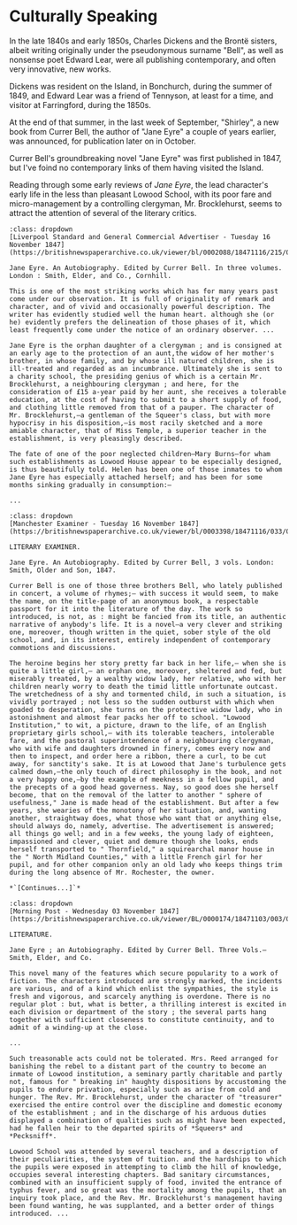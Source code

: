 # Culturally Speaking

In the late 1840s and early 1850s, Charles Dickens and the Brontë sisters, albeit writing originally under the pseudonymous surname "Bell", as well as nonsense poet Edward Lear, were all publishing contemporary, and often very innovative, new works.

Dickens was resident on the Island, in Bonchurch, during the summer of 1849, and Edward Lear was a friend of Tennyson, at least for a time, and visitor at Farringford, during the 1850s.

At the end of that summer, in the last week of September, "Shirley", a new book from Currer Bell, the author of "Jane Eyre" a couple of years earlier, was announced, for publication later on in October.

Currer Bell's groundbreaking novel "Jane Eyre" was first published in 1847, but I've foind no contemporary links of them having visited the Island.

Reading through some early reviews of *Jane Eyre*, the lead character's early life in the less than pleasant Lowood School, with its poor fare and micro-management by a controlling clergyman, Mr. Brocklehurst, seems to attract the attention of several of the literary critics.

```{admonition} The orphan daughter of a clergyman, November 1847
:class: dropdown
[Liverpool Standard and General Commercial Advertiser - Tuesday 16 November 1847](https://britishnewspaperarchive.co.uk/viewer/bl/0002088/18471116/215/0014)

Jane Eyre. An Autobiography. Edited by Currer Bell. In three volumes. London : Smith, Elder, and Co., Cornhill.

This is one of the most striking works which has for many years past come under our observation. It is full of originality of remark and character, and of vivid and occasionally powerful description. The writer has evidently studied well the human heart. although she (or he) evidently prefers the delineation of those phases of it, which least frequently come under the notice of an ordinary observer. ...

Jane Eyre is the orphan daughter of a clergyman ; and is consigned at an early age to the protection of an aunt,the widow of her mother's brother, in whose family, and by whose ill natured children, she is ill-treated and regarded as an incumbrance. Ultimately she is sent to a charity school, the presiding genius of which is a certain Mr. Brocklehurst, a neighbouring clergyman ; and here, for the consideration of £15 a-year paid by her aunt, she receives a tolerable education, at the cost of having to submit to a short supply of food, and clothing little removed from that of a pauper. The character of Mr. Brocklehurst,—a gentleman of the Squeer's class, but with more hypocrisy in his disposition,—is most racily sketched and a more amiable character, that of Miss Temple, a superior teacher in the establishment, is very pleasingly described.

The fate of one of the poor neglected children—Mary Burns—for wham such establishments as Lowood House appear to be especially designed, is thus beautifully told. Helen has been one of those inmates to whom Jane Eyre has especially attached herself; and has been for some months sinking gradually in consumption:—

...

```

```{admonition} Tolerable teachers, intolerable fare, November 1847
:class: dropdown
[Manchester Examiner - Tuesday 16 November 1847](https://britishnewspaperarchive.co.uk/viewer/bl/0003398/18471116/033/0003)

LITERARY EXAMINER.

Jane Eyre. An Autobiography. Edited by Currer Bell, 3 vols. London: Smith, Older and Son, 1847.

Currer Bell is one of those three brothers Bell, who lately published in concert, a volume of rhymes;— with success it would seem, to make the name, on the title-page of an anonymous book, a respectable passport for it into the literature of the day. The work so introduced, is not, as : might be fancied from its title, an authentic narrative of anybody's life. It is a novel—a very clever and striking one, moreover, though written in the quiet, sober style of the old school, and, in its interest, entirely independent of contemporary commotions and discussions.

The heroine begins her story pretty far back in her life,— when she is quite a little girl,— an orphan one, moreover, sheltered and fed, but miserably treated, by a wealthy widow lady, her relative, who with her children nearly worry to death the timid little unfortunate outcast. The wretchedness of a shy and tormented child, in such a situation, is vividly portrayed ; not less so the sudden outburst with which when goaded to desperation, she turns on the protective widow lady, who in astonishment and almost fear packs her off to school. "Lowood Institution," to wit, a picture, drawn to the life, of an English proprietary girls school,— with its tolerable teachers, intolerable fare, and the pastoral superintendence of a neighbouring clergyman, who with wife and daughters drowned in finery, comes every now and then to inspect, and order here a ribbon, there a curl, to be cut away, for sanctity's sake. It is at Lowood that Jane's turbulence gets calmed down,—the only touch of direct philosophy in the book, and not a very happy one,—by the example of meekness in a fellow pupil, and the precepts of a good head governess. Nay, so good does she herself become, that on the removal of the latter to another " sphere of usefulness," Jane is made head of the establishment. But after a few years, she wearies of the monotony of her situation, and, wanting another, straightway does, what those who want that or anything else, should always do, namely, advertise. The advertisement is answered; all things go well; and in a few weeks, the young lady of eighteen, impassioned and clever, quiet and demure though she looks, ends herself transported to " Thornfield," a squirearchal manor house in the " North Midland Counties," with a little French girl for her pupil, and for other companion only an old lady who keeps things trim during the long absence of Mr. Rochester, the owner.

*`[Continues...]`*

```

```{admonition} Bad sanitary circumstances and an insufficient supply of food, November 1847
:class: dropdown
[Morning Post - Wednesday 03 November 1847](https://britishnewspaperarchive.co.uk/viewer/BL/0000174/18471103/003/0002)

LITERATURE.

Jane Eyre ; an Autobiography. Edited by Currer Bell. Three Vols.— Smith, Elder, and Co.

This novel many of the features which secure popularity to a work of fiction. The characters introduced are strongly marked, the incidents are various, and of a kind which enlist the sympathies, the style is fresh and vigorous, and scarcely anything is overdone. There is no regular plot : but, what is better, a thrilling interest is excited in each division or department of the story ; the several parts hang together with sufficient closeness to constitute continuity, and to admit of a winding-up at the close.

...

Such treasonable acts could not be tolerated. Mrs. Reed arranged for banishing the rebel to a distant part of the country to become an inmate of Lowood institution, a seminary partly charitable and partly not, famous for " breaking in" haughty dispositions by accustoming the pupils to endure privation, especially such as arise from cold and hunger. The Rev. Mr. Brocklehurst, under the character of "treasurer" exercised the entire control over the discipline and domestic economy of the establishment ; and in the discharge of his arduous duties displayed a combination of qualities such as might have been expected, had he fallen heir to the departed spirits of *Squeers* and *Pecksniff*.

Lowood School was attended by several teachers, and a description of their peculiarities, the system of tuition. and the hardships to which the pupils were exposed in attempting to climb the hill of knowledge, occupies several interesting chapters. Bad sanitary circumstances, combined with an insufficient supply of food, invited the entrance of typhus fever, and so great was the mortality among the pupils, that an inquiry took place, and the Rev. Mr. Brocklehurst's management having been found wanting, he was supplanted, and a better order of things introduced. ...

```
